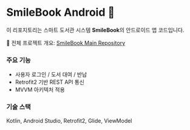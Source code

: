 # SmileBook Android 📱
이 리포지토리는 스마트 도서관 시스템 **SmileBook**의 안드로이드 앱 코드입니다.

📘 전체 프로젝트 개요: [SmileBook Main Repository](https://github.com/USERNAME/smilebook)

### 주요 기능
- 사용자 로그인 / 도서 대여 / 반납
- Retrofit2 기반 REST API 통신
- MVVM 아키텍처 적용

### 기술 스택
Kotlin, Android Studio, Retrofit2, Glide, ViewModel
